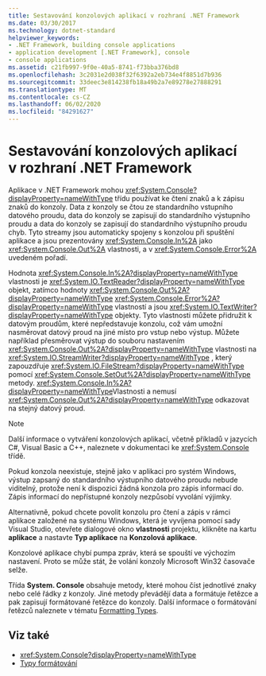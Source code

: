 ```yaml
---
title: Sestavování konzolových aplikací v rozhraní .NET Framework
ms.date: 03/30/2017
ms.technology: dotnet-standard
helpviewer_keywords:
- .NET Framework, building console applications
- application development [.NET Framework], console
- console applications
ms.assetid: c21fb997-9f0e-40a5-8741-f73bba376bd8
ms.openlocfilehash: 3c2031e2d038f32f6392a2eb734e4f8851d7b936
ms.sourcegitcommit: 33deec3e814238fb18a49b2a7e89278e27888291
ms.translationtype: MT
ms.contentlocale: cs-CZ
ms.lasthandoff: 06/02/2020
ms.locfileid: "84291627"
---
```

# <a name="building-console-applications-in-the-net-framework"></a>Sestavování konzolových aplikací v rozhraní .NET Framework
Aplikace v .NET Framework mohou <xref:System.Console?displayProperty=nameWithType> třídu používat ke čtení znaků a k zápisu znaků do konzoly. Data z konzoly se čtou ze standardního vstupního datového proudu, data do konzoly se zapisují do standardního výstupního proudu a data do konzoly se zapisují do standardního výstupního proudu chyb. Tyto streamy jsou automaticky spojeny s konzolou při spuštění aplikace a jsou prezentovány <xref:System.Console.In%2A> jako <xref:System.Console.Out%2A> vlastnosti, a v <xref:System.Console.Error%2A> uvedeném pořadí.  
  
 Hodnota <xref:System.Console.In%2A?displayProperty=nameWithType> vlastnosti je <xref:System.IO.TextReader?displayProperty=nameWithType> objekt, zatímco hodnoty <xref:System.Console.Out%2A?displayProperty=nameWithType> <xref:System.Console.Error%2A?displayProperty=nameWithType> vlastností a jsou <xref:System.IO.TextWriter?displayProperty=nameWithType> objekty. Tyto vlastnosti můžete přidružit k datovým proudům, které nepředstavuje konzolu, což vám umožní nasměrovat datový proud na jiné místo pro vstup nebo výstup. Můžete například přesměrovat výstup do souboru nastavením <xref:System.Console.Out%2A?displayProperty=nameWithType> vlastnosti na <xref:System.IO.StreamWriter?displayProperty=nameWithType> , který zapouzdřuje <xref:System.IO.FileStream?displayProperty=nameWithType> pomocí <xref:System.Console.SetOut%2A?displayProperty=nameWithType> metody. <xref:System.Console.In%2A?displayProperty=nameWithType>Vlastnosti a nemusí <xref:System.Console.Out%2A?displayProperty=nameWithType> odkazovat na stejný datový proud.  
  
> [!NOTE]
> Další informace o vytváření konzolových aplikací, včetně příkladů v jazycích C#, Visual Basic a C++, naleznete v dokumentaci ke <xref:System.Console> třídě.  
  
 Pokud konzola neexistuje, stejně jako v aplikaci pro systém Windows, výstup zapsaný do standardního výstupního datového proudu nebude viditelný, protože není k dispozici žádná konzola pro zápis informací do. Zápis informací do nepřístupné konzoly nezpůsobí vyvolání výjimky.  
  
 Alternativně, pokud chcete povolit konzolu pro čtení a zápis v rámci aplikace založené na systému Windows, která je vyvíjena pomocí sady Visual Studio, otevřete dialogové okno **vlastnosti** projektu, klikněte na kartu **aplikace** a nastavte **Typ aplikace** na **Konzolová aplikace**.  
  
 Konzolové aplikace chybí pumpa zpráv, která se spouští ve výchozím nastavení. Proto se může stát, že volání konzoly Microsoft Win32 časovače selže.  
  
 Třída **System. Console** obsahuje metody, které mohou číst jednotlivé znaky nebo celé řádky z konzoly. Jiné metody převádějí data a formátuje řetězce a pak zapisují formátované řetězce do konzoly. Další informace o formátování řetězců naleznete v tématu [Formatting Types](base-types/formatting-types.md).  
  
## <a name="see-also"></a>Viz také

- <xref:System.Console?displayProperty=nameWithType>
- [Typy formátování](base-types/formatting-types.md)

